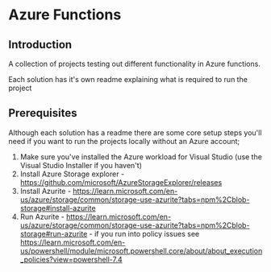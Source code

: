 # Azure Functions

## Introduction
A collection of projects testing out different functionality in Azure functions.

Each solution has it's own readme explaining what is required to run the project

## Prerequisites

Although each solution has a readme there are some core setup steps you'll need if you want to run the projects locally without an Azure account;

1. Make sure you've installed the Azure workload for Visual Studio (use the Visual Studio Installer if you haven't) 
2. Install Azure Storage explorer - https://github.com/microsoft/AzureStorageExplorer/releases  
3. Install Azurite - https://learn.microsoft.com/en-us/azure/storage/common/storage-use-azurite?tabs=npm%2Cblob-storage#install-azurite  
4. Run Azurite - https://learn.microsoft.com/en-us/azure/storage/common/storage-use-azurite?tabs=npm%2Cblob-storage#run-azurite - if you run into policy issues see https://learn.microsoft.com/en-us/powershell/module/microsoft.powershell.core/about/about_execution_policies?view=powershell-7.4
